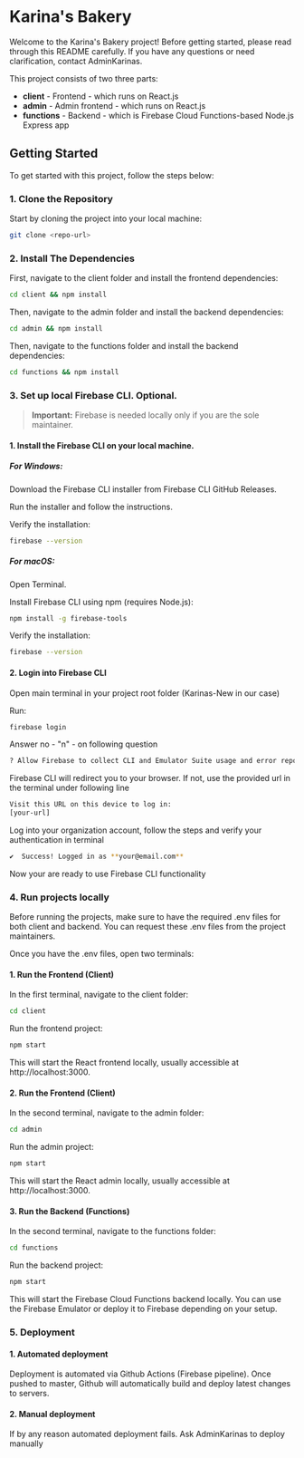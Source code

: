 # Karina's Bakery

Welcome to the Karina's Bakery project!
Before getting started, please read through this README carefully.
If you have any questions or need clarification, contact AdminKarinas.

This project consists of two three parts:

- **client** - Frontend - which runs on React.js
- **admin** - Admin frontend - which runs on React.js
- **functions** - Backend - which is Firebase Cloud Functions-based Node.js Express app

## Getting Started

To get started with this project, follow the steps below:

### 1. Clone the Repository

Start by cloning the project into your local machine:

```bash
git clone <repo-url>
```

### 2. Install The Dependencies

First, navigate to the client folder and install the frontend dependencies:

```bash
cd client && npm install
```

Then, navigate to the admin folder and install the backend dependencies:

```bash
cd admin && npm install
```

Then, navigate to the functions folder and install the backend dependencies:

```bash
cd functions && npm install
```

### 3. Set up local Firebase CLI. **Optional.**

> **Important:** Firebase is needed locally only if you are the sole maintainer.

#### 1. Install the Firebase CLI on your local machine.

##### For Windows:

Download the Firebase CLI installer from Firebase CLI GitHub Releases.

Run the installer and follow the instructions.

Verify the installation:

```bash
firebase --version
```

##### For macOS:

Open Terminal.

Install Firebase CLI using npm (requires Node.js):

```bash
npm install -g firebase-tools
```

Verify the installation:

```bash
firebase --version
```

#### 2. Login into Firebase CLI

Open main terminal in your project root folder (Karinas-New in our case)

Run:

```bash
firebase login
```

Answer no - "n" - on following question

```bash
? Allow Firebase to collect CLI and Emulator Suite usage and error reporting information? (Y/n)
```

Firebase CLI will redirect you to your browser. If not, use the provided url in the terminal under following line

```bash
Visit this URL on this device to log in:
[your-url]
```

Log into your organization account, follow the steps and verify your authentication in terminal

```bash
✔  Success! Logged in as **your@email.com**
```

Now your are ready to use Firebase CLI functionality

### 4. Run projects locally

Before running the projects, make sure to have the required .env files for both client and backend. You can request these .env files from the project maintainers.

Once you have the .env files, open two terminals:

#### 1. Run the Frontend (Client)

In the first terminal, navigate to the client folder:

```bash
cd client
```

Run the frontend project:

```bash
npm start
```

This will start the React frontend locally, usually accessible at http://localhost:3000.

#### 2. Run the Frontend (Client)

In the second terminal, navigate to the admin folder:

```bash
cd admin
```

Run the admin project:

```bash
npm start
```

This will start the React admin locally, usually accessible at http://localhost:3000.

#### 3. Run the Backend (Functions)

In the second terminal, navigate to the functions folder:

```bash
cd functions
```

Run the backend project:

```bash
npm start
```

This will start the Firebase Cloud Functions backend locally. You can use the Firebase Emulator or deploy it to Firebase depending on your setup.

### 5. Deployment

#### 1. Automated deployment

Deployment is automated via Github Actions (Firebase pipeline).
Once pushed to master, Github will automatically build and deploy latest changes to servers.

#### 2. Manual deployment

If by any reason automated deployment fails.
Ask AdminKarinas to deploy manually
